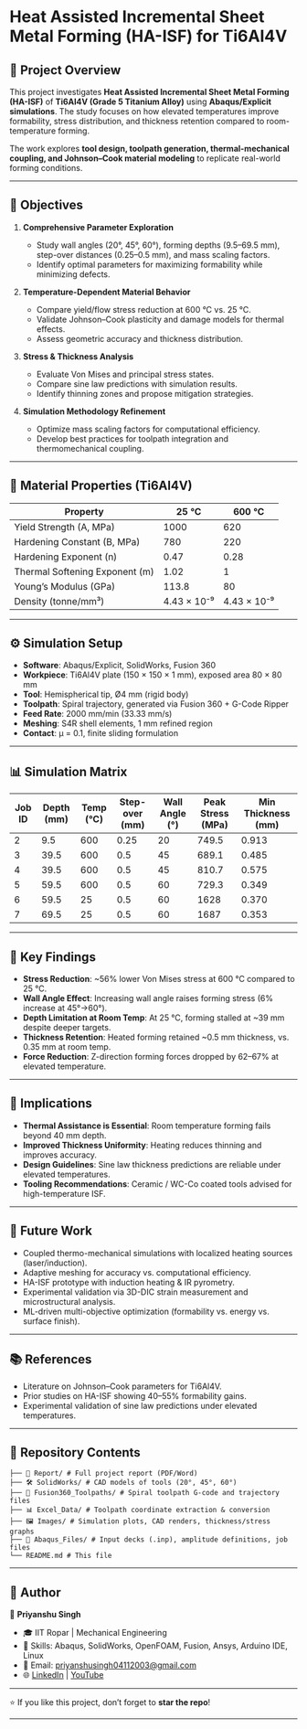 # Heat Assisted Incremental Sheet Metal Forming (HA-ISF) for Ti6Al4V

## 📌 Project Overview
This project investigates **Heat Assisted Incremental Sheet Metal Forming (HA-ISF)** of **Ti6Al4V (Grade 5 Titanium Alloy)** using **Abaqus/Explicit simulations**. The study focuses on how elevated temperatures improve formability, stress distribution, and thickness retention compared to room-temperature forming.

The work explores **tool design, toolpath generation, thermal-mechanical coupling, and Johnson–Cook material modeling** to replicate real-world forming conditions.

---

## 🎯 Objectives
1. **Comprehensive Parameter Exploration**  
   - Study wall angles (20°, 45°, 60°), forming depths (9.5–69.5 mm), step-over distances (0.25–0.5 mm), and mass scaling factors.  
   - Identify optimal parameters for maximizing formability while minimizing defects.

2. **Temperature-Dependent Material Behavior**  
   - Compare yield/flow stress reduction at 600 °C vs. 25 °C.  
   - Validate Johnson–Cook plasticity and damage models for thermal effects.  
   - Assess geometric accuracy and thickness distribution.

3. **Stress & Thickness Analysis**  
   - Evaluate Von Mises and principal stress states.  
   - Compare sine law predictions with simulation results.  
   - Identify thinning zones and propose mitigation strategies.

4. **Simulation Methodology Refinement**  
   - Optimize mass scaling factors for computational efficiency.  
   - Develop best practices for toolpath integration and thermomechanical coupling.

---

## 🧪 Material Properties (Ti6Al4V)
| Property | 25 °C | 600 °C |
|----------|-------|--------|
| Yield Strength (A, MPa) | 1000 | 620 |
| Hardening Constant (B, MPa) | 780 | 220 |
| Hardening Exponent (n) | 0.47 | 0.28 |
| Thermal Softening Exponent (m) | 1.02 | 1 |
| Young’s Modulus (GPa) | 113.8 | 80 |
| Density (tonne/mm³) | 4.43 × 10⁻⁹ | 4.43 × 10⁻⁹ |

---

## ⚙️ Simulation Setup
- **Software**: Abaqus/Explicit, SolidWorks, Fusion 360  
- **Workpiece**: Ti6Al4V plate (150 × 150 × 1 mm), exposed area 80 × 80 mm  
- **Tool**: Hemispherical tip, Ø4 mm (rigid body)  
- **Toolpath**: Spiral trajectory, generated via Fusion 360 + G-Code Ripper  
- **Feed Rate**: 2000 mm/min (33.33 mm/s)  
- **Meshing**: S4R shell elements, 1 mm refined region  
- **Contact**: μ = 0.1, finite sliding formulation  

---

## 📊 Simulation Matrix
| Job ID | Depth (mm) | Temp (°C) | Step-over (mm) | Wall Angle (°) | Peak Stress (MPa) | Min Thickness (mm) |
|--------|------------|------------|----------------|----------------|------------------|--------------------|
| 2 | 9.5 | 600 | 0.25 | 20 | 749.5 | 0.913 |
| 3 | 39.5 | 600 | 0.5 | 45 | 689.1 | 0.485 |
| 4 | 39.5 | 600 | 0.5 | 45 | 810.7 | 0.575 |
| 5 | 59.5 | 600 | 0.5 | 60 | 729.3 | 0.349 |
| 6 | 59.5 | 25 | 0.5 | 60 | 1628 | 0.370 |
| 7 | 69.5 | 25 | 0.5 | 60 | 1687 | 0.353 |

---

## 🔑 Key Findings
- **Stress Reduction**: ~56% lower Von Mises stress at 600 °C compared to 25 °C.  
- **Wall Angle Effect**: Increasing wall angle raises forming stress (6% increase at 45°→60°).  
- **Depth Limitation at Room Temp**: At 25 °C, forming stalled at ~39 mm despite deeper targets.  
- **Thickness Retention**: Heated forming retained ~0.5 mm thickness, vs. 0.35 mm at room temp.  
- **Force Reduction**: Z-direction forming forces dropped by 62–67% at elevated temperature.  

---

## 📌 Implications
- **Thermal Assistance is Essential**: Room temperature forming fails beyond 40 mm depth.  
- **Improved Thickness Uniformity**: Heating reduces thinning and improves accuracy.  
- **Design Guidelines**: Sine law thickness predictions are reliable under elevated temperatures.  
- **Tooling Recommendations**: Ceramic / WC-Co coated tools advised for high-temperature ISF.  

---

## 🚀 Future Work
- Coupled thermo-mechanical simulations with localized heating sources (laser/induction).  
- Adaptive meshing for accuracy vs. computational efficiency.  
- HA-ISF prototype with induction heating & IR pyrometry.  
- Experimental validation via 3D-DIC strain measurement and microstructural analysis.  
- ML-driven multi-objective optimization (formability vs. energy vs. surface finish).  

---

## 📚 References
- Literature on Johnson–Cook parameters for Ti6Al4V.  
- Prior studies on HA-ISF showing 40–55% formability gains.  
- Experimental validation of sine law predictions under elevated temperatures.  

---
## 📂 Repository Contents
```plain text
├── 📄 Report/ # Full project report (PDF/Word)
├── 🛠️ SolidWorks/ # CAD models of tools (20°, 45°, 60°)
├── 🎯 Fusion360_Toolpaths/ # Spiral toolpath G-code and trajectory files
├── 📊 Excel_Data/ # Toolpath coordinate extraction & conversion
├── 🖼️ Images/ # Simulation plots, CAD renders, thickness/stress graphs
├── 🧪 Abaqus_Files/ # Input decks (.inp), amplitude definitions, job files
└── README.md # This file
```
---
## 🔹 Author  
👤 **Priyanshu Singh**  
- 🎓 IIT Ropar | Mechanical Engineering  
- 🔧 Skills: Abaqus, SolidWorks, OpenFOAM, Fusion, Ansys, Arduino IDE, Linux  
- 📧 Email: priyanshusingh04112003@gmail.com  
- 🌐 [LinkedIn](https://www.linkedin.com/in/priyanshu-singh-a47033265) | [YouTube](https://youtube.com/@theunfilteredguyy)  

---
⭐ If you like this project, don’t forget to **star the repo**!

---
